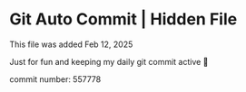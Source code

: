 # Git Auto Commit | Hidden File

This file was added Feb 12, 2025

Just for fun and keeping my daily git commit active 🤪

commit number: 557778

